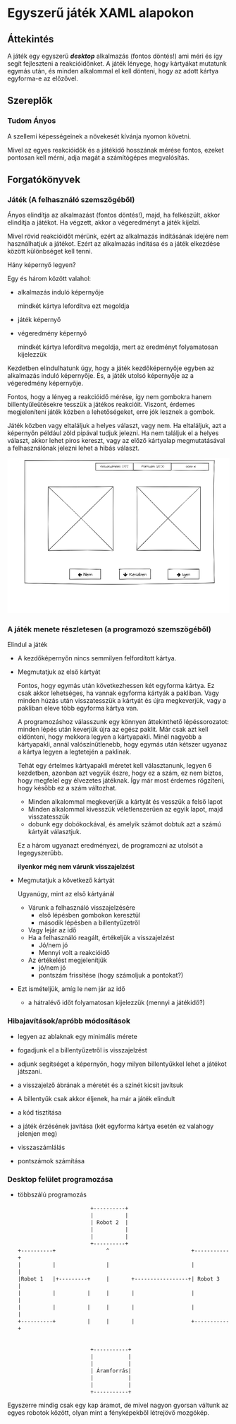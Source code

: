 ﻿# Egyszerű játék XAML alapokon

## Áttekintés
A játék egy egyszerű ***desktop*** alkalmazás (fontos döntés!) ami méri és így segít fejleszteni a reakcióidőnket. A játék lényege, hogy kártyákat mutatunk egymás után, és minden alkalommal el kell dönteni, hogy az adott kártya egyforma-e az előzővel.


## Szereplők
### Tudom Ányos

  A szellemi képességeinek a növekesét kívánja nyomon követni.

  Mivel az egyes reakcióidők és a játékidő hosszának mérése fontos, ezeket pontosan kell mérni, adja magát a számítógépes megvalósítás.

## Forgatókönyvek
### Játék (A felhasználó szemszögéből)
  
  Ányos elindítja az alkalmazást (fontos döntés!), majd, ha felkészült, akkor elindítja a játékot. Ha végzett, akkor a végeredményt a játék kijelzi.

  Mivel rövid reakcióidőt mérünk, ezért az alkalmazás indításának idejére nem használhatjuk a játékot. Ezért az alkalmazás indítása és a játék elkezdése között különbséget kell tenni.

  Hány képernyő legyen?

  Egy és három között valahol:

  - alkalmazás induló képernyője 
  
    mindkét kártya lefordítva ezt megoldja

  - játék képernyő
  - végeredmény képernyő 
  
    mindkét kártya lefordítva megoldja, mert az eredményt folyamatosan kijelezzük

Kezdetben elindulhatunk úgy, hogy a játék kezdőképernyője egyben az alkalmazás induló képernyője. És, a játék utolsó képernyője az a végeredmény képernyője.

  Fontos, hogy a lényeg a reakcióidő mérése, így nem gombokra hanem billentyűleütésekre tesszük a játékos reakcióit. Viszont, érdemes megjeleníteni játék közben a lehetőségeket, erre jók lesznek a gombok.

Játék közben vagy eltaláljuk a helyes választ, vagy nem. Ha eltaláljuk, azt a képernyőn például zöld pipával tudjuk jelezni.
Ha nem találjuk el a helyes választ, akkor lehet piros kereszt, vagy az előző kártyalap megmutatásával a felhasználónak jelezni lehet a hibás választ.

![Játék képernyő](img/playdisplay.png)

### A játék menete részletesen (a programozó szemszögéből)

Elindul a játék
- A kezdőképernyőn nincs semmilyen felfordított kártya.
- Megmutatjuk az első kártyát
  
  Fontos, hogy egymás után következhessen két egyforma kártya. Ez csak akkor lehetséges, ha vannak egyforma kártyák a pakliban. Vagy minden húzás után visszatesszük a kártyát és újra megkeverjük, vagy a pakliban eleve több egyforma kártya van.

  A programozáshoz válasszunk egy könnyen áttekinthető lépéssorozatot: minden lépés után keverjük újra az egész paklit.
  Már csak azt kell eldönteni, hogy mekkora legyen a kártyapakli. Minél nagyobb a kártyapakli, annál valószínűtlenebb, hogy egymás után kétszer ugyanaz a kártya legyen a legtetején a paklinak.

  Tehát egy értelmes kártyapakli méretet kell választanunk, legyen 6 kezdetben, azonban azt vegyük észre, hogy ez a szám, ez nem biztos, hogy megfelel egy élvezetes játéknak. Így már most érdemes rögzíteni, hogy később ez a szám változhat.
  
  - Minden alkalommal megkeverjük a kártyát és vesszük a felső lapot
  - Minden alkalommal kivesszük véletlenszerűen az egyik lapot, majd visszatesszük
  - dobunk egy dobókockával, és amelyik számot dobtuk azt a számú kártyát választjuk.

  Ez a három ugyanazt eredményezi, de programozni az utolsót a legegyszerűbb.

  **ilyenkor még nem várunk visszajelzést**

- Megmutatjuk a következő kártyát
  
  Ugyanúgy, mint az első kártyánál
  
  - Várunk a felhasználó visszajelzésére
    - első lépésben gombokon keresztül
    - második lépésben a billentyűzetről
  - Vagy lejár az idő
  - Ha a felhasználó reagált, értékeljük a visszajelzést
    - Jó/nem jó
    - Mennyi volt a reakcióidő
  - Az értékelést megjelenítjük
    - jó/nem jó
    - pontszám frissítése (hogy számoljuk a pontokat?)

- Ezt ismételjük, amíg le nem jár az idő 
  - a hátralévő időt folyamatosan kijelezzük (mennyi a játékidő?)


### Hibajavítások/apróbb módosítások
- legyen az ablaknak egy minimális mérete
- fogadjunk el a billentyűzetről is visszajelzést
- adjunk segítséget a képernyőn, hogy milyen billentyűkkel lehet a játékot játszani.
- a visszajelző ábrának a méretét és a színét kicsit javítsuk
- A billentyűk csak akkor éljenek, ha már a játék elindult

- a kód tisztítása
- a játék érzésének javítása (két egyforma kártya esetén ez valahogy jelenjen meg)
- visszaszámlálás
- pontszámok számítása

### Desktop felület programozása
- többszálú programozás




                             +----------+
                             |          |
                             | Robot 2  |
                             |          |
                             |          |
                             +----------+
      +----------+                ^                          +-----------+
      |          |                |                          |           |
      |Robot 1   |+---------+     |       +-----------------+| Robot 3   |
      |          |          |     |       |                  |           |
      |          |          |     |       |                  |           |
      +----------+          |     |       |                  +-----------+


                             +-----------+
                             |           |
                             |           |
                             | Áramforrás|
                             |           |
                             |           |
                             +-----------+

Egyszerre mindig csak egy kap áramot, de mivel nagyon gyorsan váltunk az egyes robotok között, olyan mint a fényképekből létrejövő mozgókép.